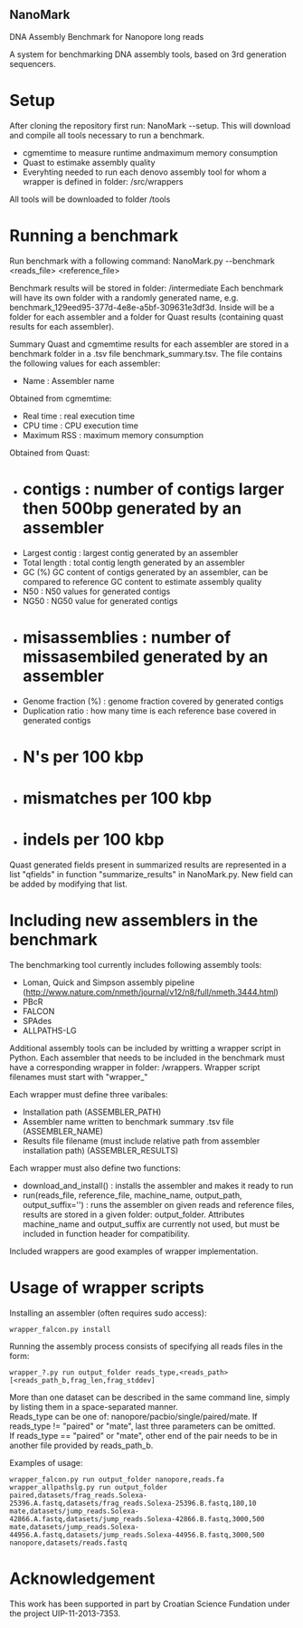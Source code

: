 ## NanoMark
DNA Assembly Benchmark for Nanopore long reads

A system for benchmarking DNA assembly tools, based on 3rd generation sequencers.

# Setup
After cloning the repository first run: NanoMark --setup.
This will download and compile all tools necessary to run a benchmark.
- cgmemtime to measure runtime andmaximum memory consumption
- Quast to estimake assembly quality
- Everyhting needed to run each denovo assembly tool for whom a wrapper is defined in folder: <root folder>/src/wrappers

All tools will be downloaded to folder <root folder>/tools

# Running a benchmark
Run benchmark with a following command: NanoMark.py --benchmark <reads_file> <reference_file>

Benchmark results will be stored in folder: <root folder>/intermediate
Each benchmark will have its own folder with a randomly generated name, e.g. benchmark_129eed95-377d-4e8e-a5bf-309631e3df3d. Inside will be a folder for each assembler and a folder for Quast results (containing quast results for each assembler).

Summary Quast and cgmemtime results for each assembler are stored in a benchmark folder in a .tsv file benchmark_summary.tsv. The file contains the following values for each assembler:
- Name : Assembler name

Obtained from cgmemtime:
- Real time : real execution time
- CPU time : CPU execution time
- Maximum RSS : maximum memory consumption

Obtained from Quast:
- # contigs : number of contigs larger then 500bp generated by an assembler
- Largest contig : largest contig generated by an assembler
- Total length : total contig length generated by an assembler
- GC (%) GC content of contigs generated by an assembler, can be compared to reference GC content to estimate assembly quality
- N50 : N50 values for generated contigs
- NG50 : NG50 value for generated contigs
- # misassemblies : number of missasembiled generated by an assembler
- Genome fraction (%) : genome fraction covered by generated contigs
- Duplication ratio : how many time is each reference base covered in generated contigs
- # N's per 100 kbp
- # mismatches per 100 kbp
- # indels per 100 kbp

Quast generated fields present in summarized results are represented in a list "qfields" in function "summarize_results" in NanoMark.py. New field can be added by modifying that list.

# Including new assemblers in the benchmark

The benchmarking tool currently includes following assembly tools:
- Loman, Quick and Simpson assembly pipeline (http://www.nature.com/nmeth/journal/v12/n8/full/nmeth.3444.html)
- PBcR
- FALCON
- SPAdes
- ALLPATHS-LG

Additional assembly tools can be included by writting a wrapper script in Python. Each assembler that needs to be included in the benchmark must have a corresponding wrapper in folder: <root folder>/wrappers. Wrapper script filenames must start with "wrapper_"

Each wrapper must define three varibales:
- Installation path (ASSEMBLER_PATH)
- Assembler name written to benchmark summary .tsv file (ASSEMBLER_NAME)
- Results file filename (must include relative path from assembler installation path) (ASSEMBLER_RESULTS)

Each wrapper must also define two functions:
- download_and_install() : installs the assembler and makes it ready to run
- run(reads_file, reference_file, machine_name, output_path, output_suffix='') : runs the assembler on given reads and reference files, results are stored in a given folder: output_folder. Attributes machine_name and output_suffix are currently not used, but must be included in function header for compatibility.

Included wrappers are good examples of wrapper implementation.  

# Usage of wrapper scripts
Installing an assembler (often requires sudo access):  
```  
wrapper_falcon.py install
```  
Running the assembly process consists of specifying all reads files in the form: 
```
wrapper_?.py run output_folder reads_type,<reads_path>[<reads_path_b,frag_len,frag_stddev]
```
More than one dataset can be described in the same command line, simply by listing them in a space-separated manner.  
Reads_type can be one of: nanopore/pacbio/single/paired/mate. If reads_type != "paired" or "mate", last three parameters can be omitted.  
If reads_type == "paired" or "mate", other end of the pair needs to be in another file provided by reads_path_b.  

Examples of usage:  
```  
wrapper_falcon.py run output_folder nanopore,reads.fa
wrapper_allpathslg.py run output_folder paired,datasets/frag_reads.Solexa-25396.A.fastq,datasets/frag_reads.Solexa-25396.B.fastq,180,10 mate,datasets/jump_reads.Solexa-42866.A.fastq,datasets/jump_reads.Solexa-42866.B.fastq,3000,500 mate,datasets/jump_reads.Solexa-44956.A.fastq,datasets/jump_reads.Solexa-44956.B.fastq,3000,500 nanopore,datasets/reads.fastq
```  

# Acknowledgement  
This work has been supported in part by Croatian Science Fundation under the project UIP-11-2013-7353.  
